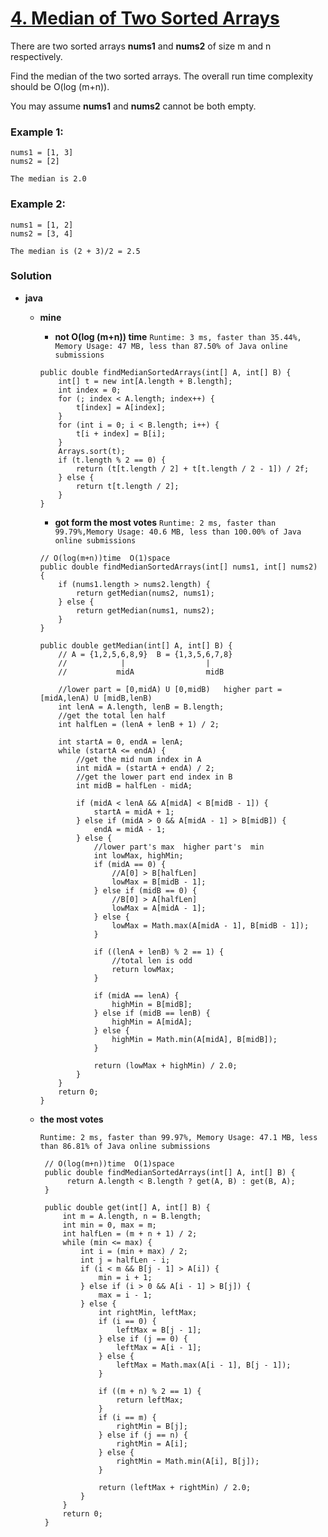 # [4. Median of Two Sorted Arrays](https://leetcode.com/problems/median-of-two-sorted-arrays/)

There are two sorted arrays **nums1** and **nums2** of size m and n respectively.

Find the median of the two sorted arrays. The overall run time complexity should be O(log (m+n)).

You may assume **nums1** and **nums2** cannot be both empty.

### Example 1:
```
nums1 = [1, 3]
nums2 = [2]

The median is 2.0
```

### Example 2:
```
nums1 = [1, 2]
nums2 = [3, 4]

The median is (2 + 3)/2 = 2.5
```


### Solution
* **java**
  * **mine** 
      
    * **not O(log (m+n)) time**  `Runtime: 3 ms, faster than 35.44%, Memory Usage: 47 MB, less than 87.50% of Java online submissions`
    ``` 
    public double findMedianSortedArrays(int[] A, int[] B) {
        int[] t = new int[A.length + B.length];
        int index = 0;
        for (; index < A.length; index++) {
            t[index] = A[index];
        }
        for (int i = 0; i < B.length; i++) {
            t[i + index] = B[i];
        }
        Arrays.sort(t);
        if (t.length % 2 == 0) {
            return (t[t.length / 2] + t[t.length / 2 - 1]) / 2f;
        } else {
            return t[t.length / 2];
        }
    }
    ```
  
    * **got form the most votes** `Runtime: 2 ms, faster than 99.79%,Memory Usage: 40.6 MB, less than 100.00% of Java online submissions`
    ```
    // O(log(m+n))time  O(1)space
    public double findMedianSortedArrays(int[] nums1, int[] nums2) {
        if (nums1.length > nums2.length) {
            return getMedian(nums2, nums1);
        } else {
            return getMedian(nums1, nums2);
        }
    }

    public double getMedian(int[] A, int[] B) {
        // A = {1,2,5,6,8,9}  B = {1,3,5,6,7,8}
        //            |                  |
        //           midA                midB

        //lower part = [0,midA) U [0,midB)   higher part = [midA,lenA) U [midB,lenB)
        int lenA = A.length, lenB = B.length;
        //get the total len half
        int halfLen = (lenA + lenB + 1) / 2;
        
        int startA = 0, endA = lenA;
        while (startA <= endA) {
            //get the mid num index in A
            int midA = (startA + endA) / 2;
            //get the lower part end index in B
            int midB = halfLen - midA;

            if (midA < lenA && A[midA] < B[midB - 1]) {
                startA = midA + 1;
            } else if (midA > 0 && A[midA - 1] > B[midB]) {
                endA = midA - 1;
            } else {
                //lower part's max  higher part's  min
                int lowMax, highMin;
                if (midA == 0) {
                    //A[0] > B[halfLen]
                    lowMax = B[midB - 1];
                } else if (midB == 0) {
                    //B[0] > A[halfLen]
                    lowMax = A[midA - 1];
                } else {
                    lowMax = Math.max(A[midA - 1], B[midB - 1]);
                }

                if ((lenA + lenB) % 2 == 1) {
                    //total len is odd
                    return lowMax;
                }
                
                if (midA == lenA) {
                    highMin = B[midB];
                } else if (midB == lenB) {
                    highMin = A[midA];
                } else {
                    highMin = Math.min(A[midA], B[midB]);
                }

                return (lowMax + highMin) / 2.0;
            }
        }
        return 0;
    }
    ```
  
  * **the most votes** 
  
    `Runtime: 2 ms, faster than 99.97%, Memory Usage: 47.1 MB, less than 86.81% of Java online submissions`
    ```
     // O(log(m+n))time  O(1)space
     public double findMedianSortedArrays(int[] A, int[] B) {
          return A.length < B.length ? get(A, B) : get(B, A);
     }

     public double get(int[] A, int[] B) {
         int m = A.length, n = B.length;
         int min = 0, max = m;
         int halfLen = (m + n + 1) / 2;
         while (min <= max) {
             int i = (min + max) / 2;
             int j = halfLen - i;
             if (i < m && B[j - 1] > A[i]) {
                 min = i + 1;
             } else if (i > 0 && A[i - 1] > B[j]) {
                 max = i - 1;
             } else {
                 int rightMin, leftMax;
                 if (i == 0) {
                     leftMax = B[j - 1];
                 } else if (j == 0) {
                     leftMax = A[i - 1];
                 } else {
                     leftMax = Math.max(A[i - 1], B[j - 1]);
                 }

                 if ((m + n) % 2 == 1) {
                     return leftMax;
                 }
                 if (i == m) {
                     rightMin = B[j];
                 } else if (j == n) {
                     rightMin = A[i];
                 } else {
                     rightMin = Math.min(A[i], B[j]);
                 }

                 return (leftMax + rightMin) / 2.0;
             }
         }
         return 0;
     }
     ```
